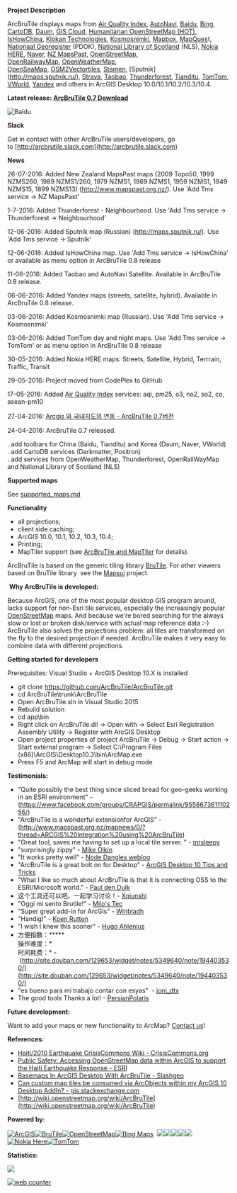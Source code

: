 **Project Description**  

ArcBruTile displays maps from [Air Quality Index](https://aqicn.org), [AutoNavi](http://www.autonavi.com/), [Baidu](http://map.baidu.com/), [Bing](http://www.bing.com/maps/), [CartoDB](https://cartodb.com/), [Daum](http://map.daum.net/), [GIS Cloud](http://www.giscloud.com), [Humanitarian OpenStreetMap (HOT)](https://hotosm.org/), [IsHowChina](http://www.ishowchina.com/), [Klokan Technologies](http://www.klokantech.com/), [Kosmosnimki](http://www.kosmosnimki.ru/), [Mapbox](http://www.mapbox.com), [MapQues](http://www.mapquest.com/)t, [Nationaal Georegister](http://nationaalgeoregister.nl/) (PDOK), [National Library of Scotland](http://www.nls.uk/) (NLS), [Nokia HERE](https://maps.here.com), [Naver](http://map.naver.com/), [NZ MapsPast](http://www.mapspast.org.nz/), [OpenStreetMap](http://www.openstreetmap.org/), [OpenRailwayMap](http://www.openrailwaymap.org/), [OpenWeatherMap](http://openweathermap.org/), [OpenSeaMap](http://www.openseamap.org/), [OSM2Vectortiles](http://osm2vectortiles.org/maps/), [Stamen](http://www.stamen.com), [Sputnik] (http://maps.sputnik.ru/), [Strava](http://www.strava.com/), [Taobao](https://map.taobao.com/), [Thunderforest](http://www.thunderforest.com/), [Tianditu](http://www.tianditu.cn), [TomTom](http://www.tomtom.com), [VWorld](http://www.vworld.kr), [Yandex](https://yandex.com/maps/) and others in ArcGIS Desktop 10.0/10.1/10.2/10.3/10.4.

**Latest release: [ArcBruTile 0.7 Download](https://github.com/ArcBruTile/ArcBruTile/releases/tag/0.7)**

![Baidu](https://dl.dropboxusercontent.com/u/9984329/ArcBruTile/doc/baidu.png)

**Slack**

Get in contact with other ArcBruTile users/developers, go to [http://arcbrutile.slack.com](http://arcbrutile.slack.com)

**News**

26-07-2016: Added New Zealand MapsPast maps (2009 Topo50, 1999 NZMS260, 1989 NZMS1/260, 1979 NZMS1, 1969 NZMS1, 1959 NZMS1, 1949 NZMS15, 1899 NZMS13) (http://www.mapspast.org.nz/).  Use 'Add Tms service -> NZ MapsPast' 

1-7-2016: Added Thunderforest - Neighbourhood. Use 'Add Tms service -> Thunderforest -> Neighbourhood'

12-06-2016: Added Sputnik map (Russian) (http://maps.sputnik.ru/). Use 'Add Tms service -> Sputnik'

12-06-2016: Added IsHowChina map. Use 'Add Tms service -> IsHowChina' or available as menu option in ArcBruTile 0.8 release 

11-06-2016: Added Taobao and AutoNavi Satellite. Available in ArcBruTile 0.8 release.

06-06-2016: Added Yandex maps (streets, satellite, hybrid). Available in ArcBruTile 0.8 release.

03-06-2016: Added Kosmosnimki map (Russian). Use 'Add Tms service -> Kosmosnimki'

03-06-2016: Added TomTom day and night maps. Use 'Add Tms service -> TomTom' or as menu option in ArcBruTile 0.8 release

30-05-2016: Added Nokia HERE maps: Streets, Satellite, Hybrid, Terrrain, Traffic, Transit

29-05-2016: Project moved from CodePlex to GitHub

17-05-2016: Added [Air Quality Index](https://aqicn.org) services: aqi, pm25, o3, no2, so2, co, asean-pm10

27-04-2016: [Arcgis 와 국내지도의 연동 - ArcBruTile 0.7버전](http://www.biz-gis.com/index.php?document_srl=188708)

24-04-2016: ArcBruTile 0.7 released.

. add toolbars for China (Baidu, Tianditu) and Korea (Daum, Naver, VWorld)  
. add CartoDB services (Darkmatter, Positron)  
. add services from OpenWeatherMap, Thunderforest, OpenRailWayMap and National Library of Scotland (NLS)

**Supported maps**

See [supported_maps.md](supported_maps.md)

**Functionality**

*   all projections;
*   client side caching;
*   ArcGIS 10.0, 10.1, 10.2, 10.3, 10.4;
*   Printing; 
*   MapTiler support (see [ArcBruTile and MapTiler](wikipage?title=ArcBruTile%20and%20MapTiler) for details).

ArcBruTile is based on the generic tiling library [BruTile](http://brutile.codeplex.com). For other viewers based on BruTile library  see the [Mapsui](http://mapsui.codeplex.com) project.

 **Why ArcBruTile is developed:**

Because ArcGIS, one of the most popular desktop GIS program around, lacks support for non-Esri tile services, especially the increasingly popular [OpenStreetMap](http://www.openstreetmap.org) maps. And because we're bored searching for the always slow or lost or broken disk/service with actual map reference data :-)  
ArcBruTile also solves the projections problem: all tiles are transformed on the fly to the desired projection if needed. ArcBruTile makes it very easy to combine data with different projections. 

**Getting started for developers**

Prerequisites: Visual Studio + ArcGIS Desktop 10.X is installed

*   git clone https://github.com/ArcBruTile/ArcBruTile.git
*   cd ArcBruTile\trunk\ArcBruTile
*   Open ArcBruTile.sln in Visual Studio 2015
*   Rebuild solution
*   cd app\bin
*   Right click on ArcBruTile.dll -> Open with -> Select Esri Registration Assembly Utility -> Register with ArcGIS Desktop
*   Open project properties of project ArcBruTile -> Debug -> Start action -> Start external program -> Select C:\Program Files (x86)\ArcGIS\Desktop10.3\bin\ArcMap.exe
*   Press F5 and ArcMap will start in debug mode
 
**Testimonials:**
*   "Quite possibly the best thing since sliced bread for geo-geeks working in an ESRI environment" - (https://www.facebook.com/groups/CRAPGIS/permalink/955867361110256/)
*   "ArcBruTile is a wonderful extensionfor ArcGIS" - (http://www.mapspast.org.nz/mapnews/0/?thread=ARCGIS%20Integration%20using%20ArcBruTile)
*   "Great tool, saves me having to set up a local tile server. " - [mrsleepy](http://arcbrutile.codeplex.com/WorkItem/View.aspx?WorkItemId=5226)
*   "surprisingly zippy" - [Mike Olkin](http://twitter.com/MikeOlkin/status/8206992508)
*   "It works pretty well" - [Node Dangles weblog](http://nodedangles.wordpress.com/2010/09/09/arcbrutile)
*   "ArcBruTile is a great bolt on for Desktop" - [ArcGIS Desktop 10 Tips and Tricks](http://gis.stackexchange.com/questions/1987/arcgis-desktop-10-tips-and-tricks)
*   "What I like so much about ArcBruTile is that it is connecting OSS to the ESRI/Microsoft world." - [Paul den Dulk](http://pauldendulk.com/2010/01/arcbrutile-released.html)
*   这个工具还可以吧。一起学习讨论！- [Xqiunshi](http://xqiushi.com/archives/78249.html)
*   "Oggi mi sento Brutile!" - [Milo's Tec](http://milotec.tumblr.com/post/2346470732/oggi-mi-sento-brutile) 
*   "Super great add-in for ArcGis" - [Winbladh](http://arcbrutile.codeplex.com/wikipage?action=Edit&title=Home&referringTitle=Home)
*   "Handig!" - [Koen Rutten](https://twitter.com/hetblijftgissen/status/212515896550367232)
*   "I wish I knew this sooner" - [Hugo Ahlenius](https://twitter.com/nordpil/status/191936286754488321)
*   方便指数：*****  
    操作难度：*  
    时间耗费：* - [http://site.douban.com/129653/widget/notes/5349640/note/194403530/](http://site.douban.com/129653/widget/notes/5349640/note/194403530/)
*   "<span id="ReviewListText0">es bueno para mi trabajo contar con esyas"  - [joni_dtx](https://www.codeplex.com/site/users/view/joni_dtx)</span>
*   <span id="ReviewListText0">The good tools Thanks a lot! -</span> [PersianPolaris](https://www.codeplex.com/site/users/view/PersianPolaris)

**Future development:**  

Want to add your maps or new functionality to ArcMap? [Contact us](https://www.codeplex.com/site/users/contact/bertt?OriginalUrl=http://www.codeplex.com/site/users/view/bertt)! 

**References:**

*   [Haiti/2010 Earthquake CrisisCommons Wiki - CrisisCommons.org](http://wiki.crisiscommons.org/index.php?title=Haiti/2010_Earthquake)
*   [Public Safety: Accessing OpenStreetMap data within ArcGIS to support the Haiti Earthquake Response - ESRI](http://blogs.esri.com/Dev/blogs/publicsafety/archive/2010/01/20/Accessing-OpenStreetMap-data-within-ArcGIS-to-support-the-Haiti-Earthquake-Response.aspx)
*   [Basemaps In ArcGIS Desktop With ArcBruTile - Slashgeo](http://industry.slashgeo.org/article.pl?sid=10/01/24/1655222)
*   [Can custom map tiles be consumed via ArcObjects within my ArcGIS 10 Desktop AddIn? - gis.stackexchange.com](http://gis.stackexchange.com/questions/2217/can-custom-map-tiles-be-consumed-via-arcobjects-within-my-arcgis-10-desktop-addin)
*   [http://wiki.openstreetmap.org/wiki/ArcBruTile](http://wiki.openstreetmap.org/wiki/ArcBruTile)

**Powered by:**  

[![ArcGIS](http://i3.codeplex.com/download?ProjectName=arcbrutile&DownloadId=101931 "ArcGIS")](http://www.esri.com)[![BruTile](http://i3.codeplex.com/download?ProjectName=arcbrutile&DownloadId=101932 "BruTile")](http://brutile.codeplex.com)[![OpenStreetMap](http://i3.codeplex.com/download?ProjectName=arcbrutile&DownloadId=101933 "OpenStreetMap")](http://www.openstreetmap.org)[![Bing Maps](http://i3.codeplex.com/download?ProjectName=arcbrutile&DownloadId=101934 "Bing Maps")](http://maps.live.com)  ![](https://encrypted-tbn0.gstatic.com/images?q=tbn:ANd9GcS4bE-xZhP6Efv3ixHu_Q-05i9HgIaRG0BI3NDtYyEAOkQ9jXFl6wT3CbU)![](http://images.spatiallyadjusted.com/GISCloud-Logo.gif)![](https://d21buns5ku92am.cloudfront.net/27712/images/90475-logos_full_cartodb_light-medium-1365655273.png)![](https://upload.wikimedia.org/wikipedia/commons/e/ef/Daum_communication_logo.png)![](http://www.bigtrends.com/wp-content/uploads/2015/10/baidu-bidu-logo-earnings-2015-stock-market-options-trading-technical-analysis-chart-etf-china-chinese-tech-stocks-active-investor.jpg)
[![Nokia Here](https://upload.wikimedia.org/wikipedia/commons/f/f3/Logo_HERE.png "Nokia Here")](http://www.nokia.com)[![TomTom](http://searchengineland.com/figz/wp-content/seloads/2015/05/logo-1.png "TomTom")](http://www.tomtom.com)

**Statistics:**  

![](http://www.myworldmaps.net/map.ashx/6fad71fc-58da-44a4-8f3d-4eb5d05e57a7/big)

[![web
counter](http://c.statcounter.com/10943089/0/32c9a51b/0/)](http://statcounter.com/p10943089/summary/?guest=1 "web counter")
